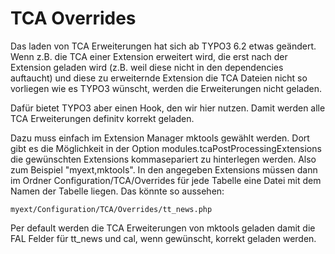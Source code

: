 TCA Overrides
=============

Das laden von TCA Erweiterungen hat sich ab TYPO3 6.2 etwas geändert. Wenn z.B. die TCA einer Extension erweitert wird, die erst nach der Extension geladen wird (z.B. weil diese nicht in den dependencies auftaucht) und diese zu erweiternde Extension die TCA Dateien nicht so vorliegen wie es TYPO3 wünscht, werden die Erweiterungen nicht geladen.

Dafür bietet TYPO3 aber einen Hook, den wir hier nutzen. Damit werden alle TCA Erweiterungen definitv korrekt geladen.

Dazu muss einfach im Extension Manager mktools gewählt werden. Dort gibt es die Möglichkeit in der Option modules.tcaPostProcessingExtensions die gewünschten Extensions kommasepariert zu hinterlegen werden. Also zum Beispiel "myext,mktools". In den angegeben Extensions müssen dann im Ordner Configuration/TCA/Overrides für jede Tabelle eine Datei mit dem Namen der Tabelle liegen. Das könnte so aussehen:

~~~~ {.sourceCode .html}
myext/Configuration/TCA/Overrides/tt_news.php
~~~~

Per default werden die TCA Erweiterungen von mktools geladen damit die FAL Felder für tt\_news und cal, wenn gewünscht, korrekt geladen werden.
